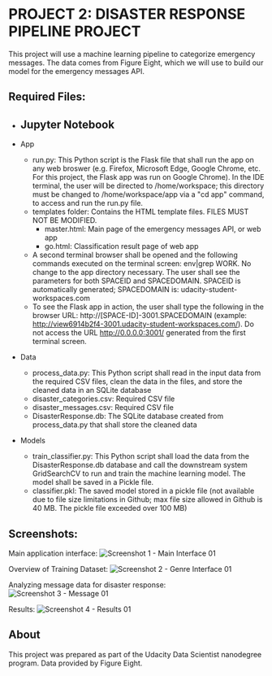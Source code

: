 # PROJECT 2:  DISASTER RESPONSE PIPELINE PROJECT

This project will use a machine learning pipeline to categorize emergency messages.  The data comes from Figure Eight, which we will use to build our model for the emergency messages API.

## Required Files:
- Jupyter Notebook
  - 

- App
  - run.py:  This Python script is the Flask file that shall run the app on any web broswer (e.g. Firefox, Microsoft Edge, Google Chrome, etc.  For this project, the Flask app was run on Google Chrome).  In the IDE terminal, the user will be directed to /home/workspace; this directory must be changed to /home/workspace/app via a "cd app" command, to access and run the run.py file.
  - templates folder:  Contains the HTML template files.  FILES MUST NOT BE MODIFIED.
    - master.html:  Main page of the emergency messages API, or web app
    - go.html:  Classification result page of web app
  - A second terminal browser shall be opened and the following commands executed on the terminal screen:  env|grep WORK.  No change to the app directory necessary.  The user shall see the parameters for both SPACEID and SPACEDOMAIN.  SPACEID is automatically generated; SPACEDOMAIN is:  udacity-student-workspaces.com
  - To see the Flask app in action, the user shall type the following in the browser URL:  http://[SPACE-ID]-3001.SPACEDOMAIN (example:  http://view6914b2f4-3001.udacity-student-workspaces.com/).  Do not access the URL http://0.0.0.0:3001/ generated from the first terminal screen.

- Data
  - process_data.py:  This Python script shall read in the input data from the required CSV files, clean the data in the files, and store the cleaned data in an SQLite database
  - disaster_categories.csv:  Required CSV file
  - disaster_messages.csv:  Required CSV file
  - DisasterResponse.db:  The SQLite database created from process_data.py that shall store the cleaned data

- Models
  - train_classifier.py:  This Python script shall load the data from the DisasterResponse.db database and call the downstream system GridSearchCV to run and train the machine learning model.  The model shall be saved in a Pickle file.
  - classifier.pkl:  The saved model stored in a pickle file (not available due to file size limitations in Github; max file size allowed in Github is 40 MB.  The pickle file exceeded over 100 MB)


## Screenshots:

Main application interface:
![Screenshot 1 - Main Interface 01](https://user-images.githubusercontent.com/39567971/116820035-f4e77c00-ab40-11eb-864b-1fb1a2a6b351.png)

Overview of Training Dataset:
![Screenshot 2 - Genre Interface 01](https://user-images.githubusercontent.com/39567971/116820036-f4e77c00-ab40-11eb-9232-e340f3141fcd.png)

Analyzing message data for disaster response:
![Screenshot 3 - Message 01](https://user-images.githubusercontent.com/39567971/116820038-f4e77c00-ab40-11eb-88c3-11ab03f3432e.png)

Results:
![Screenshot 4 - Results 01](https://user-images.githubusercontent.com/39567971/116820039-f4e77c00-ab40-11eb-953a-d1204be62809.png)


## About

This project was prepared as part of the Udacity Data Scientist nanodegree program.  Data provided by Figure Eight.
